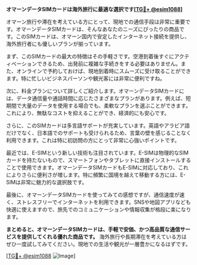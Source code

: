 **オマーンデータSIMカードは海外旅行に最適な選択です[[TG💪+ @esim1088](https://t.me/s/esim1088)]**

オマーン旅行や滞在を考えている方にとって、現地での通信手段は非常に重要です。オマーンデータSIMカードは、そんなあなたのニーズにぴったりの商品です。このSIMカードは、オマーン国内で安定したインターネット接続を提供し、海外旅行者にも優しいプランが揃っています。

まず、このSIMカードの最大の特徴はその手軽さです。空港到着後すぐにアクティベーションできるため、出発前に複雑な手続きをする必要はありません。また、オンラインで予約しておけば、現地到着時にスムーズに受け取ることができます。特に忙しいビジネスパーソンや観光客には非常に便利ですね。

次に、料金プランについて詳しくご紹介します。オマーンデータSIMカードには、データ通信量や通話時間に応じたさまざまなプランがあります。例えば、短期間で大量のデータを使用する場合でも、柔軟なプランを選ぶことができます。これにより、無駄なコストを抑えることができ、経済的にも安心です。

さらに、このSIMカードは多言語サポートが充実しています。英語やアラビア語だけでなく、日本語でのサポートも受けられるため、言葉の壁を感じることなく利用できます。これは特に初訪問の方にとって非常に心強いポイントです。

最近では、E-SIMという新しい技術も注目されています。E-SIMは物理的なSIMカードを持たないもので、スマートフォンやタブレットに直接インストールすることで使用できます。オマーンデータSIMカードもE-SIMに対応しており、これによりさらに便利さが増します。特に頻繁に国境を越えて移動する方には、E-SIMは非常に魅力的な選択肢です。

最後に、オマーンデータSIMカードを使ってみての感想ですが、通信速度が速く、ストレスフリーでインターネットを利用できます。SNSや地図アプリなども快適に使えますので、旅先でのコミュニケーションや情報収集が格段に楽になります。

**まとめると、オマーンデータSIMカードは、手軽で安価、かつ高品質な通信サービスを提供してくれる優れた商品です。** 海外旅行や長期滞在を考えている方はぜひ一度試してみてください。現地での生活や観光が一層豊かになるはずです。

[[TG💪+ @esim1088](https://t.me/s/esim1088) ![Image](https://i.postimg.cc/Y0z9fWf4/image.png)]